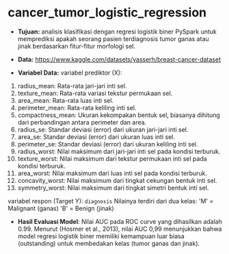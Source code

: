 # cancer_tumor_logistic_regression
- **Tujuan:** analisis klasifikasi dengan regresi logistik biner PySpark untuk memprediksi apakah seorang pasien terdiagnosis tumor ganas atau jinak berdasarkan fitur-fitur morfologi sel.
- **Data:** https://www.kaggle.com/datasets/yasserh/breast-cancer-dataset

- **Variabel Data:**
  variabel prediktor (X): 
1. radius_mean: Rata-rata jari-jari inti sel.
2. texture_mean: Rata-rata variasi tekstur permukaan sel.
3. area_mean: Rata-rata luas inti sel.
4. perimeter_mean: Rata-rata keliling inti sel.
5. compactness_mean: Ukuran kekompakan bentuk sel, biasanya dihitung dari perbandingan antara perimeter dan area.
6. radius_se: Standar deviasi (error) dari ukuran jari-jari inti sel.
7. area_se: Standar deviasi (error) dari ukuran luas inti sel.
8. perimeter_se: Standar deviasi (error) dari ukuran keliling inti sel.
9. radius_worst: Nilai maksimum dari jari-jari inti sel pada kondisi terburuk.
10. texture_worst: Nilai maksimum dari tekstur permukaan inti sel pada kondisi terburuk.
11. area_worst: Nilai maksimum dari luas inti sel pada kondisi terburuk.
12. concavity_worst: Nilai maksimum dari tingkat cekungan bentuk inti sel.
13. symmetry_worst: Nilai maksimum dari tingkat simetri bentuk inti sel.

variabel respon (Target Y): `diagnosis`
Nilainya terdiri dari dua kelas:
'M' = Malignant (ganas)
'B' = Benign (jinak)

- **Hasil Evaluasi Model**:
 Nilai AUC pada ROC curve yang dihasilkan adalah 0.99. Menurut (Hosmer et al., 2013), nilai AUC 0,99 menunjukkan bahwa model regresi logistik biner memiliki kemampuan luar biasa (outstanding) untuk membedakan kelas (tumor ganas dan jinak).
